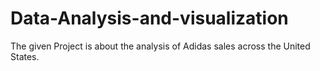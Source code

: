 # Data-Analysis-and-visualization
The given Project is about the analysis of Adidas sales across the United States.
